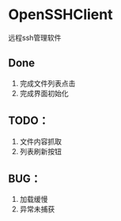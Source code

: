 # OpenSSHClient
 远程ssh管理软件

## Done

1. 完成文件列表点击
2. 完成界面初始化

## TODO：

1. 文件内容抓取
2. 列表刷新按钮

## BUG：

1. 加载缓慢
2. 异常未捕获
